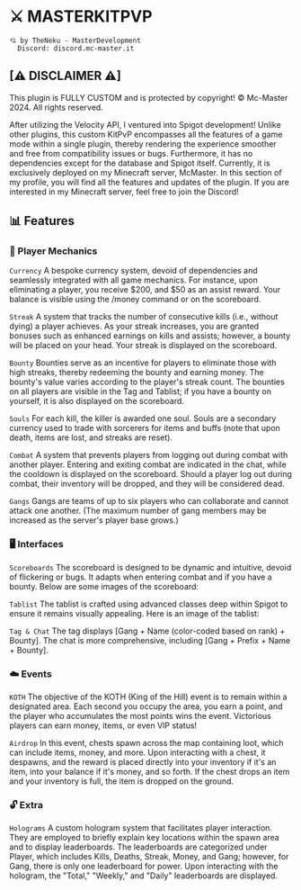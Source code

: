 # ⚔️ MASTERKITPVP

```
💘 by TheNeku - MasterDevelopment
  Discord: discord.mc-master.it
```

## [⚠ DISCLAIMER ⚠]
This plugin is FULLY CUSTOM and is protected by copyright! © Mc-Master 2024. All rights reserved.

After utilizing the Velocity API, I ventured into Spigot development! Unlike other plugins, this custom KitPvP encompasses all the features of a game mode within a single plugin, thereby rendering the experience smoother and free from compatibility issues or bugs. Furthermore, it has no dependencies except for the database and Spigot itself. Currently, it is exclusively deployed on my Minecraft server, McMaster. In this section of my profile, you will find all the features and updates of the plugin. If you are interested in my Minecraft server, feel free to join the Discord!

## 📊 Features

### 👤 Player Mechanics

`Currency` A bespoke currency system, devoid of dependencies and seamlessly integrated with all game mechanics. For instance, upon eliminating a player, you receive $200, and $50 as an assist reward. Your balance is visible using the /money command or on the scoreboard.

`Streak` A system that tracks the number of consecutive kills (i.e., without dying) a player achieves. As your streak increases, you are granted bonuses such as enhanced earnings on kills and assists; however, a bounty will be placed on your head. Your streak is displayed on the scoreboard.

`Bounty` Bounties serve as an incentive for players to eliminate those with high streaks, thereby redeeming the bounty and earning money. The bounty's value varies according to the player's streak count. The bounties on all players are visible in the Tag and Tablist; if you have a bounty on yourself, it is also displayed on the scoreboard.

`Souls` For each kill, the killer is awarded one soul. Souls are a secondary currency used to trade with sorcerers for items and buffs (note that upon death, items are lost, and streaks are reset).

`Combat` A system that prevents players from logging out during combat with another player. Entering and exiting combat are indicated in the chat, while the cooldown is displayed on the scoreboard. Should a player log out during combat, their inventory will be dropped, and they will be considered dead.

`Gangs` Gangs are teams of up to six players who can collaborate and cannot attack one another. (The maximum number of gang members may be increased as the server's player base grows.)

### 🖥️ Interfaces

`Scoreboards` The scoreboard is designed to be dynamic and intuitive, devoid of flickering or bugs. It adapts when entering combat and if you have a bounty. Below are some images of the scoreboard:

`Tablist` The tablist is crafted using advanced classes deep within Spigot to ensure it remains visually appealing. Here is an image of the tablist:

`Tag & Chat` The tag displays [Gang + Name (color-coded based on rank) + Bounty]. The chat is more comprehensive, including [Gang + Prefix + Name + Bounty].

### ☁️ Events

`KOTH` The objective of the KOTH (King of the Hill) event is to remain within a designated area. Each second you occupy the area, you earn a point, and the player who accumulates the most points wins the event. Victorious players can earn money, items, or even VIP status!

`Airdrop` In this event, chests spawn across the map containing loot, which can include items, money, and more. Upon interacting with a chest, it despawns, and the reward is placed directly into your inventory if it's an item, into your balance if it's money, and so forth. If the chest drops an item and your inventory is full, the item is dropped on the ground.

### 🔓 Extra

`Holograms` A custom hologram system that facilitates player interaction. They are employed to briefly explain key locations within the spawn area and to display leaderboards. The leaderboards are categorized under Player, which includes Kills, Deaths, Streak, Money, and Gang; however, for Gang, there is only one leaderboard for power. Upon interacting with the hologram, the "Total," "Weekly," and "Daily" leaderboards are displayed.

